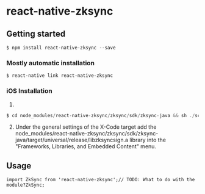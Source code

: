 # react-native-zksync

## Getting started

`$ npm install react-native-zksync --save`

### Mostly automatic installation

`$ react-native link react-native-zksync`

### iOS Installation

1.

```jsx
$ cd node_modules/react-native-zksync/zksync/sdk/zksync-java && sh ./scripts/ios_post_install.sh
```

2. Under the general settings of the X-Code target add the node_modules/react-native-zksync/zksync/sdk/zksync-java/target/universal/release/libzksyncsign.a library into the "Frameworks, Libraries, and Embedded Content" menu.

## Usage

```
import ZkSync from 'react-native-zksync';// TODO: What to do with the module?ZkSync;
```
